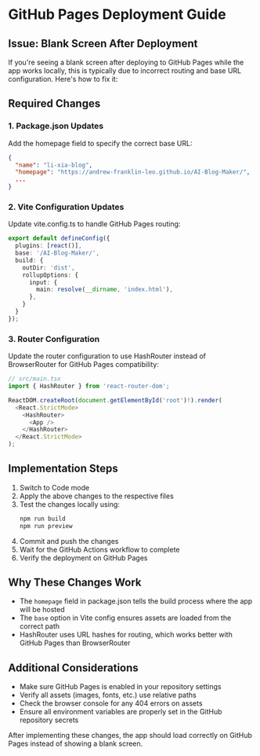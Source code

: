 # GitHub Pages Deployment Guide

## Issue: Blank Screen After Deployment

If you're seeing a blank screen after deploying to GitHub Pages while the app works locally, this is typically due to incorrect routing and base URL configuration. Here's how to fix it:

## Required Changes

### 1. Package.json Updates

Add the homepage field to specify the correct base URL:

```json
{
  "name": "li-xia-blog",
  "homepage": "https://andrew-franklin-leo.github.io/AI-Blog-Maker/",
  ...
}
```

### 2. Vite Configuration Updates

Update vite.config.ts to handle GitHub Pages routing:

```typescript
export default defineConfig({
  plugins: [react()],
  base: '/AI-Blog-Maker/',
  build: {
    outDir: 'dist',
    rollupOptions: {
      input: {
        main: resolve(__dirname, 'index.html'),
      },
    }
  }
});
```

### 3. Router Configuration

Update the router configuration to use HashRouter instead of BrowserRouter for GitHub Pages compatibility:

```typescript
// src/main.tsx
import { HashRouter } from 'react-router-dom';

ReactDOM.createRoot(document.getElementById('root')!).render(
  <React.StrictMode>
    <HashRouter>
      <App />
    </HashRouter>
  </React.StrictMode>
);
```

## Implementation Steps

1. Switch to Code mode
2. Apply the above changes to the respective files
3. Test the changes locally using:
   ```bash
   npm run build
   npm run preview
   ```
4. Commit and push the changes
5. Wait for the GitHub Actions workflow to complete
6. Verify the deployment on GitHub Pages

## Why These Changes Work

- The `homepage` field in package.json tells the build process where the app will be hosted
- The `base` option in Vite config ensures assets are loaded from the correct path
- HashRouter uses URL hashes for routing, which works better with GitHub Pages than BrowserRouter

## Additional Considerations

- Make sure GitHub Pages is enabled in your repository settings
- Verify all assets (images, fonts, etc.) use relative paths
- Check the browser console for any 404 errors on assets
- Ensure all environment variables are properly set in the GitHub repository secrets

After implementing these changes, the app should load correctly on GitHub Pages instead of showing a blank screen.